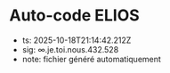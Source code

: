 # Auto-code ELIOS
- ts: 2025-10-18T21:14:42.212Z
- sig: ∞.je.toi.nous.432.528
- note: fichier généré automatiquement